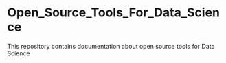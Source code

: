# Open_Source_Tools_For_Data_Science
This repository contains documentation about open source tools for Data Science
